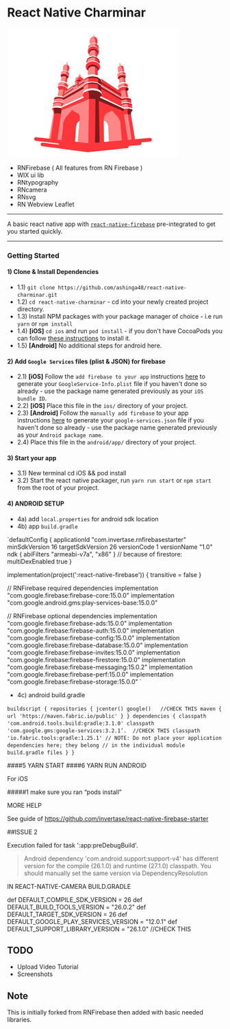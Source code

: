 # React Native Charminar

![react-native-charminar](/images/2018/05/react-native-charminar.png)


 - RNFirebase ( All features from RN Firebase )
 - WIX ui lib
 - RNtypography
 - RNcamera
 - RNsvg
 - RN Webview Leaflet
---

A basic react native app with [`react-native-firebase`](https://github.com/invertase/react-native-firebase) pre-integrated  to get you started quickly.

---

### Getting Started

#### 1) Clone & Install Dependencies

- 1.1) `git clone https://github.com/ashinga48/react-native-charminar.git`
- 1.2) `cd react-native-charminar` - cd into your newly created project directory.
- 1.3) Install NPM packages with your package manager of choice - i.e run `yarn` or `npm install`
- 1.4) **[iOS]** `cd ios` and run `pod install` - if you don't have CocoaPods you can follow [these instructions](https://guides.cocoapods.org/using/getting-started.html#getting-started) to install it.
- 1.5) **[Android]** No additional steps for android here.

#### 2) Add `Google Services` files (plist & JSON) for firebase

- 2.1) **[iOS]** Follow the `add firebase to your app` instructions [here](https://firebase.google.com/docs/ios/setup#add_firebase_to_your_app) to generate your `GoogleService-Info.plist` file if you haven't done so already - use the package name generated previously as your `iOS bundle ID`.
- 2.2) **[iOS]** Place this file in the `ios/` directory of your project.
- 2.3) **[Android]** Follow the `manually add firebase` to your app instructions [here](https://firebase.google.com/docs/android/setup#manually_add_firebase) to generate your `google-services.json` file if you haven't done so already - use the package name generated previously as your `Android package name`.
- 2.4) Place this file in the `android/app/` directory of your project.

#### 3) Start your app

- 3.1) New terminal cd iOS && pod install
- 3.2) Start the react native packager, run `yarn run start` or `npm start` from the root of your project.

#### 4) ANDROID SETUP

- 4a) add `local.properties` for android sdk location
- 4b) app `build.gradle`

`defaultConfig {
    applicationId "com.invertase.rnfirebasestarter"
    minSdkVersion 16
    targetSdkVersion 26
    versionCode 1
    versionName "1.0"
    ndk {
        abiFilters "armeabi-v7a", "x86"
    }
    // because of firestore:
    multiDexEnabled true
}



implementation(project(':react-native-firebase')) {
    transitive = false
}

// RNFirebase required dependencies
implementation "com.google.firebase:firebase-core:15.0.0"
implementation "com.google.android.gms:play-services-base:15.0.0"

// RNFirebase optional dependencies
implementation "com.google.firebase:firebase-ads:15.0.0"
implementation "com.google.firebase:firebase-auth:15.0.0"
implementation "com.google.firebase:firebase-config:15.0.0"
implementation "com.google.firebase:firebase-database:15.0.0"
implementation "com.google.firebase:firebase-invites:15.0.0"
implementation "com.google.firebase:firebase-firestore:15.0.0"
implementation "com.google.firebase:firebase-messaging:15.0.2"
implementation "com.google.firebase:firebase-perf:15.0.0"
implementation "com.google.firebase:firebase-storage:15.0.0"
`



- 4c) android build.gradle

`buildscript {
    repositories {
        jcenter()
        google()   //CHECK THIS
        maven {
            url 'https://maven.fabric.io/public'
        }
    }
    dependencies {
        classpath 'com.android.tools.build:gradle:3.1.0'
        classpath 'com.google.gms:google-services:3.2.1’.  //CHECK THIS
        classpath 'io.fabric.tools:gradle:1.25.1'
        // NOTE: Do not place your application dependencies here; they belong
        // in the individual module build.gradle files
    }
}
`


####5 YARN START
####6 YARN RUN ANDROID


For iOS

#####1 make sure you ran “pods install”


MORE HELP

See guide of https://github.com/invertase/react-native-firebase-starter





##ISSUE 2

Execution failed for task ':app:preDebugBuild'.
> Android dependency 'com.android.support:support-v4' has different version for the compile (26.1.0) and runtime (27.1.0) classpath. You should manually set the same version via DependencyResolution


IN REACT-NATIVE-CAMERA
BUILD.GRADLE


def DEFAULT_COMPILE_SDK_VERSION             = 26
def DEFAULT_BUILD_TOOLS_VERSION             = "26.0.2"
def DEFAULT_TARGET_SDK_VERSION              = 26
def DEFAULT_GOOGLE_PLAY_SERVICES_VERSION    = "12.0.1"
def DEFAULT_SUPPORT_LIBRARY_VERSION         = "26.1.0" //CHECK THIS




## TODO
- Upload Video Tutorial
- Screenshots

## Note

This is initially forked from RNFirebase then added with basic needed libraries.
